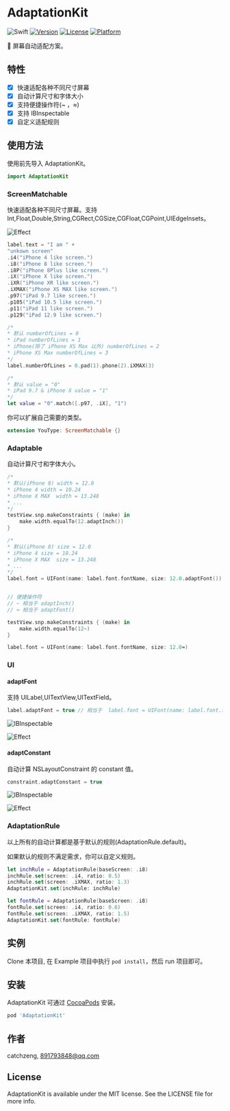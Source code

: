 # AdaptationKit

![Swift](https://img.shields.io/badge/Swift-5.0-green.svg)
[![Version](https://img.shields.io/cocoapods/v/AdaptationKit.svg?style=flat)](https://cocoapods.org/pods/AdaptationKit)
[![License](https://img.shields.io/cocoapods/l/AdaptationKit.svg?style=flat)](https://cocoapods.org/pods/AdaptationKit)
[![Platform](https://img.shields.io/cocoapods/p/AdaptationKit.svg?style=flat)](https://cocoapods.org/pods/AdaptationKit)

📱 屏幕自动适配方案。

## 特性

- [x] 快速适配各种不同尺寸屏幕
- [x] 自动计算尺寸和字体大小
- [x] 支持便捷操作符(~ ，≈)
- [x] 支持 IBInspectable
- [x] 自定义适配规则

## 使用方法

使用前先导入 AdaptationKit。

```swift
import AdaptationKit
```

### ScreenMatchable

快速适配各种不同尺寸屏幕。支持 Int,Float,Double,String,CGRect,CGSize,CGFloat,CGPoint,UIEdgeInsets。

![Effect](https://raw.githubusercontent.com/CatchZeng/AdaptationKit/master/images/inch.jpg)

```swift
label.text = "I am " +
"unkown screen"
.i4("iPhone 4 like screen.")
.i8("iPhone 8 like screen.")
.i8P("iPhone 8Plus like screen.")
.iX("iPhone X like screen.")
.iXR("iPhone XR like screen.")
.iXMAX("iPhone XS MAX like screen.")
.p97("iPad 9.7 like screen.")
.p105("iPad 10.5 like screen.")
.p11("iPad 11 like screen.")
.p129("iPad 12.9 like screen.")

/*
* 默认 numberOfLines = 0
* iPad numberOfLines = 1
* iPhone(除了 iPhone XS Max 以外) numberOfLines = 2
* iPhone XS Max numberOfLines = 3
*/
label.numberOfLines = 0.pad(1).phone(2).iXMAX(3)

/*
* 默认 value = "0"
* iPad 9.7 & iPhone X value = "1"
*/
let value = "0".match([.p97, .iX], "1")
```

你可以扩展自己需要的类型。

```swift
extension YouType: ScreenMatchable {}
```

### Adaptable

自动计算尺寸和字体大小。

```swift
/*
* 默认(iPhone 8) width = 12.0
* iPhone 4 width = 10.24
* iPhone X MAX  width = 13.248
* ...
*/
testView.snp.makeConstraints { (make) in
    make.width.equalTo(12.adaptInch())
}

/*
* 默认(iPhone 8) size = 12.0
* iPhone 4 size = 10.24
* iPhone X MAX  size = 13.248
* ...
*/
label.font = UIFont(name: label.font.fontName, size: 12.0.adaptFont())


// 便捷操作符
// ~ 相当于 adaptInch()
// ≈ 相当于 adaptFont()

testView.snp.makeConstraints { (make) in
    make.width.equalTo(12~)
}

label.font = UIFont(name: label.font.fontName, size: 12.0≈) 
```

### UI

#### adaptFont

支持 UILabel,UITextView,UITextField。

```swift
label.adaptFont = true // 相当于  label.font = UIFont(name: label.font.fontName, size: font.pointSize.adaptFont())
```

![IBInspectable](https://raw.githubusercontent.com/CatchZeng/AdaptationKit/master/images/adaptFont.jpg)

![Effect](https://raw.githubusercontent.com/CatchZeng/AdaptationKit/master/images/adaptFontEffect.jpg)

#### adaptConstant

自动计算 NSLayoutConstraint 的 constant 值。

```swift
constraint.adaptConstant = true
```

![IBInspectable](https://raw.githubusercontent.com/CatchZeng/AdaptationKit/master/images/adaptConstant.jpg)

![Effect](https://raw.githubusercontent.com/CatchZeng/AdaptationKit/master/images/adaptConstantEffect.jpg)

### AdaptationRule

以上所有的自动计算都是基于默认的规则(AdaptationRule.default)。

如果默认的规则不满足需求，你可以自定义规则。

```swift
let inchRule = AdaptationRule(baseScreen: .i8)
inchRule.set(screen: .i4, ratio: 0.5)
inchRule.set(screen: .iXMAX, ratio: 1.3)
AdaptationKit.set(inchRule: inchRule)

let fontRule = AdaptationRule(baseScreen: .i8)
fontRule.set(screen: .i4, ratio: 0.6)
fontRule.set(screen: .iXMAX, ratio: 1.5)
AdaptationKit.set(fontRule: fontRule)
```

## 实例

Clone 本项目, 在 Example 项目中执行 `pod install`，然后 run 项目即可。

## 安装

AdaptationKit 可通过 [CocoaPods](https://cocoapods.org) 安装。

```ruby
pod 'AdaptationKit'
```

## 作者

catchzeng, 891793848@qq.com

## License

AdaptationKit is available under the MIT license. See the LICENSE file for more info.
